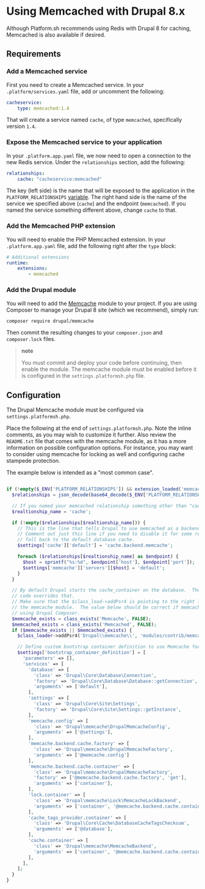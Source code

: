 # Using Memcached with Drupal 8.x

Although Platform.sh recommends using Redis with Drupal 8 for caching, Memcached is also available if desired.

## Requirements

### Add a Memcached service

First you need to create a  Memcached service.  In your `.platform/services.yaml` file, add or uncomment the following:

```yaml
cacheservice:
    type: memcached:1.4
```

That will create a service named `cache`, of type `memcached`, specifically version `1.4`.

### Expose the Memcached service to your application

In your `.platform.app.yaml` file, we now need to open a connection to the new Redis service.  Under the `relationships` section, add the following:

```yaml
relationships:
    cache: "cacheservice:memcached"
```

The key (left side) is the name that will be exposed to the application in the `PLATFORM_RELATIONSHIPS` [variable](/development/variables.md).  The right hand side is the name of the service we specified above (`cache`) and the endpoint (`memcached`).  If you named the service something different above, change `cache` to that.

### Add the Memcached PHP extension

You will need to enable the PHP Memcached extension.  In your `.platform.app.yaml` file, add the following right after the `type` block:

```yaml
# Additional extensions
runtime:
    extensions:
        - memcached
```

### Add the Drupal module

You will need to add the [Memcache](https://www.drupal.org/project/memcache) module to your project.  If you are using Composer to manage your Drupal 8 site (which we recommend), simply run:

```bash
composer require drupal/memcache
```

Then commit the resulting changes to your `composer.json` and `composer.lock` files.

> **note**
>
> You must commit and deploy your code before continuing, then enable the module. The memcache 
> module must be enabled before it is configured in the `settings.platformsh.php` file.

## Configuration

The Drupal Memcache module must be configured via `settings.platformsh.php`.

Place the following at the end of `settings.platformsh.php`. Note the inline comments, as you may wish to customize it further.  Also review the `README.txt` file that comes with the memcache module, as it has a more information on possible configuration options. For instance, you may want to consider using memcache for locking as well and configuring cache stampede protection.

The example below is intended as a "most common case".

```php

if (!empty($_ENV['PLATFORM_RELATIONSHIPS']) && extension_loaded('memcached')) {
  $relationships = json_decode(base64_decode($_ENV['PLATFORM_RELATIONSHIPS']), TRUE);

  // If you named your memcached relationship something other than "cache", set that here.
  $realtionship_name = 'cache';

  if (!empty($relationships[$realtionship_name])) {
    // This is the line that tells Drupal to use memcached as a backend.
    // Comment out just this line if you need to disable it for some reason and
    // fall back to the default database cache. 
    $settings['cache']['default'] = 'cache.backend.memcache';

    foreach ($relationships[$realtionship_name] as $endpoint) {
      $host = sprintf("%s:%d", $endpoint['host'], $endpoint['port']);
      $settings['memcache']['servers'][$host] = 'default';
    }
  }

  // By default Drupal starts the cache_container on the database.  The following
  // code overrides that.
  // Make sure that the $class_load->addPsr4 is pointing to the right location of
  // the memcache module.  The value below should be correct if memcache was installed
  // using Drupal Composer.
  $memcache_exists = class_exists('Memcache', FALSE);
  $memcached_exists = class_exists('Memcached', FALSE);
  if ($memcache_exists || $memcached_exists) {
    $class_loader->addPsr4('Drupal\\memcache\\', 'modules/contrib/memcache/src');

    // Define custom bootstrap container definition to use Memcache for cache.container.
    $settings['bootstrap_container_definition'] = [
      'parameters' => [],
      'services' => [
        'database' => [
          'class' => 'Drupal\Core\Database\Connection',
          'factory' => 'Drupal\Core\Database\Database::getConnection',
          'arguments' => ['default'],
        ],
        'settings' => [
          'class' => 'Drupal\Core\Site\Settings',
          'factory' => 'Drupal\Core\Site\Settings::getInstance',
        ],
        'memcache.config' => [
          'class' => 'Drupal\memcache\DrupalMemcacheConfig',
          'arguments' => ['@settings'],
        ],
        'memcache.backend.cache.factory' => [
          'class' => 'Drupal\memcache\DrupalMemcacheFactory',
          'arguments' => ['@memcache.config']
        ],
        'memcache.backend.cache.container' => [
          'class' => 'Drupal\memcache\DrupalMemcacheFactory',
          'factory' => ['@memcache.backend.cache.factory', 'get'],
          'arguments' => ['container'],
        ],
        'lock.container' => [
          'class' => 'Drupal\memcache\Lock\MemcacheLockBackend',
          'arguments' => ['container', '@memcache.backend.cache.container'],
        ],
        'cache_tags_provider.container' => [
          'class' => 'Drupal\Core\Cache\DatabaseCacheTagsChecksum',
          'arguments' => ['@database'],
        ],
        'cache.container' => [
          'class' => 'Drupal\memcache\MemcacheBackend',
          'arguments' => ['container', '@memcache.backend.cache.container', '@lock.container', '@memcache.config', '@cache_tags_provider.container'],
        ],
      ],
    ];
  }
}
```
